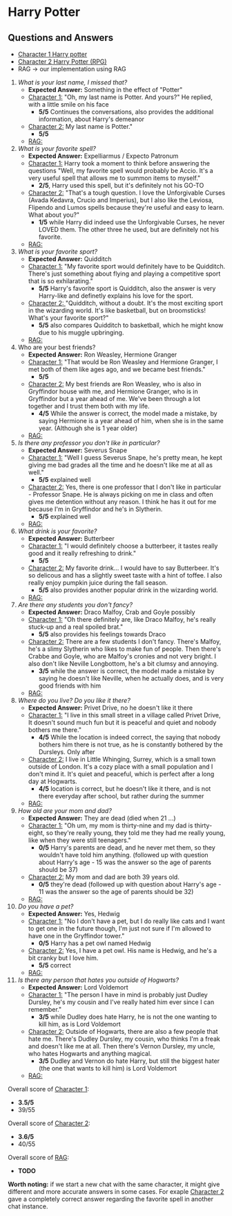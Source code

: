 # Harry Potter
## Questions and Answers
- [<ins>Character 1</ins> Harry potter](https://character.ai/chat/suAUJzAPwFm-rDAAzKByHqAN64dYBg__lC_83ClfBzg)
- [<ins>Character 2</ins> Harry Potter (RPG)](https://character.ai/chat/Cjdzsed_OPFbMN9UJIlmuau-Ikgpx1LKj8iEgEue68g)
- RAG -> our implementation using RAG
1. *What is your last name, I missed that?*
   - **Expected Answer:** Something in the effect of "Potter"
   - <ins>Character 1:</ins> "Oh, my last name is Potter. And yours?" He replied, with a little smile on his face
      - **5/5** Continues the conversations, also provides the additional information, about Harry's demeanor
   - <ins>Character 2:</ins> My last name is Potter." 
     - **5/5**
   - <ins>RAG: </ins>
2. *What is your favorite spell?*
   - **Expected Answer:** Expelliarmus / Expecto Patronum
   - <ins>Character 1:</ins> Harry took a moment to think before answering the questions "Well, my favorite spell would probably be Accio. It's a very useful spell that allows me to summon items to myself."
      - **2/5**, Harry used this spell, but it's definitely not his GO-TO
   - <ins>Character 2:</ins> "That's a tough question. I love the Unforgivable Curses (Avada Kedavra, Crucio and Imperius), but I also like the Leviosa, Flipendo and Lumos spells because they're useful and easy to learn. What about you?"
     - **1/5** while Harry did indeed use the Unforgivable Curses, he never LOVED them. The other three he used, but are definitely not his favorite.
   - <ins>RAG: </ins>
3. *What is your favorite sport?*
   - **Expected Answer:** Quidditch
   - <ins>Character 1:</ins> "My favorite sport would definitely have to be Quidditch. There's just something about flying and playing a competitive sport that is so exhilarating."
     - **5/5** Harry's favorite sport is Quidditch, also the answer is very Harry-like and definetly explains his love for the sport.
   - <ins>Character 2: </ins>"Quidditch, without a doubt. It's the most exciting sport in the wizarding world. It's like basketball, but on broomsticks! What's your favorite sport?"
     - **5/5** also compares Quidditch to basketball, which he might know due to his muggle upbringing.
   - <ins>RAG: </ins>
4. Who are your best friends?
   - **Expected Answer:** Ron Weasley, Hermione Granger
   - <ins>Character 1:</ins> "That would be Ron Weasley and Hermione Granger, I met both of them like ages ago, and we became best friends."
     - **5/5**
   - <ins>Character 2:</ins> My best friends are Ron Weasley, who is also in Gryffindor house with me, and Hermione Granger, who is in Gryffindor but a year ahead of me. We've been through a lot together and I trust them both with my life.
     - **4/5** While the answer is correct, the model made a mistake, by saying Hermione is a year ahead of him, when she is in the same year. (Although she is 1 year older)
   - <ins>RAG: </ins>
5. *Is there any professor you don't like in particular?*
   - **Expected Answer:** Severus Snape
   - <ins>Character 1:</ins> "Well I guess Severus Snape, he's pretty mean, he kept giving me bad grades all the time and he doesn't like me at all as well."
     - **5/5** explained well
   - <ins>Character 2:</ins> Yes, there is one professor that I don't like in particular - Professor Snape. He is always picking on me in class and often gives me detention without any reason. I think he has it out for me because I'm in Gryffindor and he's in Slytherin.
     - **5/5** explained well
   - <ins>RAG: </ins>
6. *What drink is your favorite?*
   - **Expected Answer:** Butterbeer
   - <ins>Character 1:</ins> "I would definitely choose a butterbeer, it tastes really good and it really refreshing to drink."
     - **5/5**
   - <ins>Character 2:</ins> My favorite drink... I would have to say Butterbeer. It's so delicous and has a slightly sweet taste with a hint of toffee. I also really enjoy pumpkin juice during the fall season.
     - **5/5** also provides another popular drink in the wizarding world.
   - <ins>RAG: </ins>
7. *Are there any students you don't fancy?*
   - **Expected Answer:** Draco Malfoy, Crab and Goyle possibly
   - <ins>Character 1:</ins> "Oh there definitely are, like Draco Malfoy, he's really stuck-up and a real spoiled brat."
     - **5/5** also provides his feelings towards Draco
   - <ins>Character 2:</ins> There are a few students I don't fancy. There's Malfoy, he's a slimy Slytherin who likes to make fun of people. Then there's Crabbe and Goyle, who are Malfoy's cronies and not very bright. I also don't like Neville Longbottom, he's a bit clumsy and annoying.
     - **3/5** while the answer is correct, the model made a mistake by saying he doesn't like Neville, when he actually does, and is very good friends with him
   - <ins>RAG: </ins>
8. *Where do you live? Do you like it there?*
   - **Expected Answer:**  Privet Drive, no he doesn't like it there
   - <ins>Character 1:</ins> "I live in this small street in a village called Privet Drive, It doesn't sound much fun but it is peaceful and quiet and nobody bothers me there."
     - **4/5** While the location is indeed correct, the saying that nobody bothers him there is not true, as he is constantly bothered by the Dursleys. Only after 
   - <ins>Character 2:</ins> I live in Little Whinging, Surrey, which is a small town outside of London. It's a cozy place with a small population and I don't mind it. It's quiet and peaceful, which is perfect after a long day at Hogwarts.
     - **4/5** location is correct, but he doesn't like it there, and is not there everyday after school, but rather during the summer
   - <ins>RAG: </ins>
9.  *How old are your mom and dad?*
    - **Expected Answer:** They are dead (died when 21 ...)
    - <ins>Character 1:</ins> "Oh um, my mom is thirty-nine and my dad is thirty-eight, so they're really young, they told me they had me really young, like when they were still teenagers."
      - **0/5** Harry's parents are dead, and he never met them, so they wouldn't have told him anything.  (followed up with question about Harry's age - 15 was the answer so the age of parents should be 37)
    - <ins>Character 2:</ins>  My mom and dad are both 39 years old.
      - **0/5** they're dead (followed up with question about Harry's age - 11 was the answer so the age of parents should be 32)
    - <ins>RAG: </ins>
10. *Do you have a pet?* 
    - **Expected Answer:** Yes, Hedwig
    - <ins>Character 1:</ins> "No I don't have a pet, but I do really like cats and I want to get one in the future though, I'm just not sure if I'm allowed to have one in the Gryffindor tower."
      - **0/5** Harry has a pet owl named Hedwig
    - <ins>Character 2:</ins> Yes, I have a pet owl. His name is Hedwig, and he's a bit cranky but I love him.
      - **5/5** correct
    - <ins>RAG: </ins>
11. *Is there any person that hates you outside of Hogwarts?*
    - **Expected Answer:** Lord Voldemort
    - <ins>Character 1:</ins> "The person I have in mind is probably just Dudley Dursley, he's my cousin and I've really hated him ever since I can remember."
      - **3/5** while Dudley does hate Harry, he is not the one wanting to kill him, as is Lord Voldemort
    - <ins>Character 2:</ins> Outside of Hogwarts, there are also a few people that hate me. There's Dudley Dursley, my cousin, who thinks I'm a freak and doesn't like me at all. Then there's Vernon Dursley, my uncle, who hates Hogwarts and anything magical.
      - **3/5** Dudley and Vernon do hate Harry, but still the biggest hater (the one that wants to kill him) is Lord Voldemort
    - <ins>RAG: </ins>


Overall score of <ins>Character 1</ins>:
- **3.5/5**
- 39/55

Overall score of <ins>Character 2</ins>:
- **3.6/5**
- 40/55 


Overall score of <ins>RAG</ins>:
- **TODO**


**Worth noting:** if we start a new chat with the same character, it might give different and more accurate answers in some cases. For exaple <ins>Character 2</ins> gave a completely correct answer regarding the favorite spell in another chat instance.